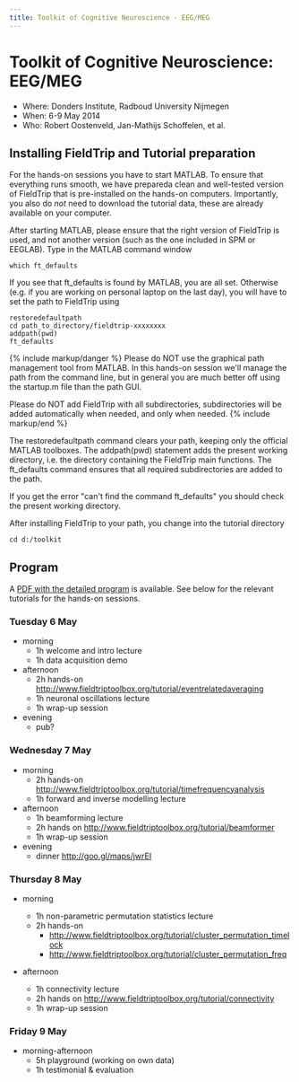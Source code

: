 ```yaml
---
title: Toolkit of Cognitive Neuroscience - EEG/MEG
---
```


# Toolkit of Cognitive Neuroscience: EEG/MEG

-   Where: Donders Institute, Radboud University Nijmegen
-   When: 6-9 May 2014
-   Who: Robert Oostenveld, Jan-Mathijs Schoffelen, et al.

## Installing FieldTrip and Tutorial preparation

For the hands-on sessions you have to start MATLAB. To ensure that everything runs smooth, we have prepareda clean and well-tested version of FieldTrip that is pre-installed on the hands-on computers. Importantly, you also do _not_ need to download the tutorial data, these are already available on your computer.

After starting MATLAB, please ensure that the right version of FieldTrip is used, and not another version (such as the one included in SPM or EEGLAB). Type in the MATLAB command window

    which ft_defaults

If you see that ft_defaults is found by MATLAB, you are all set. Otherwise (e.g. if you are working on personal laptop on the last day), you will have to set the path to FieldTrip using

    restoredefaultpath
    cd path_to_directory/fieldtrip-xxxxxxxx
    addpath(pwd)
    ft_defaults

{% include markup/danger %}
Please do NOT use the graphical path management tool from MATLAB. In this hands-on session we'll manage the path from the command line, but in general you are much better off using the startup.m file than the path GUI.

Please do NOT add FieldTrip with all subdirectories, subdirectories will be added automatically when needed, and only when needed.
{% include markup/end %}

The restoredefaultpath command clears your path, keeping only the official MATLAB toolboxes. The addpath(pwd) statement adds the present working directory, i.e. the directory containing the FieldTrip main functions. The ft_defaults command ensures that all required subdirectories are added to the path.

If you get the error "can't find the command ft_defaults" you should check the present working directory.

After installing FieldTrip to your path, you change into the tutorial directory

    cd d:/toolkit

## Program

A [PDF with the detailed program](/assets/pdf/workshop/nijmegen2014/program.pdf) is available. See below for the relevant tutorials for the hands-on sessions.

### Tuesday 6 May

-   morning
    -   1h welcome and intro lecture
    -   1h data acquisition demo
-   afternoon
    -   2h hands-on <http://www.fieldtriptoolbox.org/tutorial/eventrelatedaveraging>
    -   1h neuronal oscillations lecture
    -   1h wrap-up session
-   evening
    -   pub?

### Wednesday 7 May

-   morning
    -   2h hands-on <http://www.fieldtriptoolbox.org/tutorial/timefrequencyanalysis>
    -   1h forward and inverse modelling lecture
-   afternoon
    -   1h beamforming lecture
    -   2h hands on <http://www.fieldtriptoolbox.org/tutorial/beamformer>
    -   1h wrap-up session
-   evening
    -   dinner <http://goo.gl/maps/jwrEI>

### Thursday 8 May

-   morning

    -   1h non-parametric permutation statistics lecture
    -   2h hands-on
        -   <http://www.fieldtriptoolbox.org/tutorial/cluster_permutation_timelock>
        -   <http://www.fieldtriptoolbox.org/tutorial/cluster_permutation_freq>

-   afternoon
    -   1h connectivity lecture
    -   2h hands on <http://www.fieldtriptoolbox.org/tutorial/connectivity>
    -   1h wrap-up session

### Friday 9 May

-   morning-afternoon
    -   5h playground (working on own data)
    -   1h testimonial & evaluation
